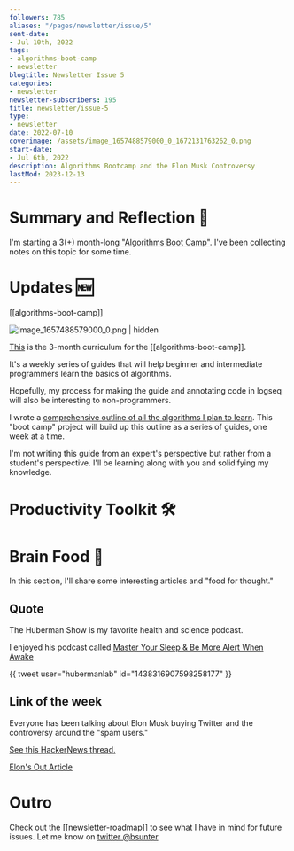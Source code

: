 ```yaml
---
followers: 785
aliases: "/pages/newsletter/issue/5"
sent-date:
- Jul 10th, 2022
tags:
- algorithms-boot-camp
- newsletter
blogtitle: Newsletter Issue 5
categories:
- newsletter
newsletter-subscribers: 195
title: newsletter/issue-5
type:
- newsletter
date: 2022-07-10
coverimage: /assets/image_1657488579000_0_1672131763262_0.png
start-date:
- Jul 6th, 2022
description: Algorithms Bootcamp and the Elon Musk Controversy
lastMod: 2023-12-13
---
```

# Summary and Reflection 🤔


I'm starting a 3(+) month-long ["Algorithms Boot Camp"]([[algorithms-boot-camp]]). I've been collecting notes on this topic for some time.

# Updates 🆕


[[algorithms-boot-camp]]

![image_1657488579000_0.png | hidden](/assets/image_1657488579000_0_1672131763262_0.png)

[This]([[algorithms-boot-camp]]) is the 3-month curriculum for the [[algorithms-boot-camp]].

It's a weekly series of guides that will help beginner and intermediate programmers learn the basics of algorithms.

Hopefully, my process for making the guide and annotating code in logseq will also be interesting to non-programmers.

I wrote a [comprehensive outline of all the algorithms I plan to learn]([[algorithms-boot-camp-study-guide]]). This "boot camp" project will build up this outline as a series of guides, one week at a time.

I'm not writing this guide from an expert's perspective but rather from a student's perspective. I'll be learning along with you and solidifying my knowledge.

# Productivity Toolkit 🛠️


# Brain Food 🧠


In this section, I'll share some interesting articles and "food for thought."

## Quote


The Huberman Show is my favorite health and science podcast.

I enjoyed his podcast called [Master Your Sleep & Be More Alert When Awake](https://hubermanlab.com/master-your-sleep-and-be-more-alert-when-awake/)

{{ tweet user="hubermanlab" id="1438316907598258177" }}

## Link of the week


Everyone has been talking about Elon Musk buying Twitter and the controversy around the "spam users."

[See this HackerNews thread.](https://news.ycombinator.com/item?id=32027341)

[Elon's Out Article](https://www.bloomberg.com/opinion/articles/2022-07-09/elon-s-out)

# Outro


Check out the [[newsletter-roadmap]] to see what I have in mind for future issues. Let me know on [twitter @bsunter](https://twitter.com)
